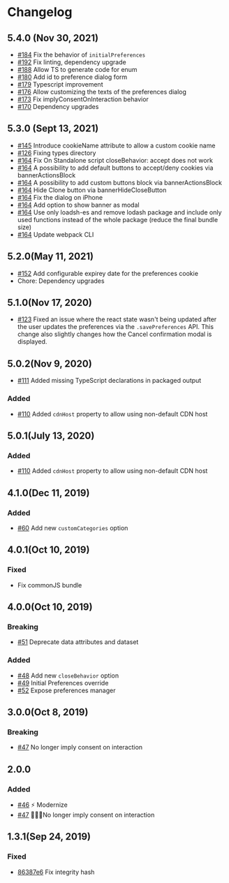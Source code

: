 # Changelog

## 5.4.0 (Nov 30, 2021)
- [#184](https://github.com/segmentio/consent-manager/pull/184) Fix the behavior of `initialPreferences`
- [#192](https://github.com/segmentio/consent-manager/pull/192) Fix linting, dependency upgrade
- [#188](https://github.com/segmentio/consent-manager/pull/188) Allow TS to generate code for enum
- [#180](https://github.com/segmentio/consent-manager/pull/180) Add id to preference dialog form 
- [#179](https://github.com/segmentio/consent-manager/pull/179) Typescript improvement
- [#176](https://github.com/segmentio/consent-manager/pull/176) Allow customizing the texts of the preferences dialog
- [#173](https://github.com/segmentio/consent-manager/pull/173) Fix implyConsentOnInteraction behavior
- [#170](https://github.com/segmentio/consent-manager/pull/170) Dependency upgrades


## 5.3.0 (Sept 13, 2021) 
- [#145](https://github.com/segmentio/consent-manager/pull/145) Introduce cookieName attribute to allow a custom cookie name
- [#126](https://github.com/segmentio/consent-manager/pull/126) Fixing types directory 
- [#164](https://github.com/segmentio/consent-manager/pull/164) Fix On Standalone script closeBehavior: accept does not work
- [#164](https://github.com/segmentio/consent-manager/pull/164) A possibility to add default buttons to accept/deny cookies via bannerActionsBlock
- [#164](https://github.com/segmentio/consent-manager/pull/164) A possibility to add custom buttons block via bannerActionsBlock
- [#164](https://github.com/segmentio/consent-manager/pull/164) Hide Clone button via bannerHideCloseButton
- [#164](https://github.com/segmentio/consent-manager/pull/164) Fix the dialog on iPhone
- [#164](https://github.com/segmentio/consent-manager/pull/164) Add option to show banner as modal
- [#164](https://github.com/segmentio/consent-manager/pull/164) Use only loadsh-es and remove lodash package and include only used functions instead of the whole package (reduce the final bundle size)
- [#164](https://github.com/segmentio/consent-manager/pull/164) Update webpack CLI

## 5.2.0(May 11, 2021)

- [#152](https://github.com/segmentio/consent-manager/pull/152) Add configurable expirey date for the preferences cookie
- Chore: Dependency upgrades

## 5.1.0(Nov 17, 2020)

- [#123](https://github.com/segmentio/consent-manager/pull/123) Fixed an issue where the react state wasn't being updated after the user updates the preferences via the `.savePreferences` API. This change also slightly changes how the Cancel confirmation modal is displayed.

## 5.0.2(Nov 9, 2020)

- [#111](https://github.com/segmentio/consent-manager/pull/111) Added missing TypeScript declarations in packaged output

### Added

- [#110](https://github.com/segmentio/consent-manager/pull/110) Added `cdnHost` property to allow using non-default CDN host

## 5.0.1(July 13, 2020)

### Added

- [#110](https://github.com/segmentio/consent-manager/pull/110) Added `cdnHost` property to allow using non-default CDN host

## 4.1.0(Dec 11, 2019)

### Added

- [#60](https://github.com/segmentio/consent-manager/pull/60) Add new `customCategories` option

## 4.0.1(Oct 10, 2019)

### Fixed

- Fix commonJS bundle

## 4.0.0(Oct 10, 2019)

### Breaking

- [#51](https://github.com/segmentio/consent-manager/pull/51) Deprecate data attributes and dataset

### Added

- [#48](https://github.com/segmentio/consent-manager/pull/48) Add new `closeBehavior` option
- [#49](https://github.com/segmentio/consent-manager/pull/49) Initial Preferences override
- [#52](https://github.com/segmentio/consent-manager/pull/52) Expose preferences manager

## 3.0.0(Oct 8, 2019)

### Breaking

- [#47](https://github.com/segmentio/consent-manager/pull/47) No longer imply consent on interaction

## 2.0.0

### Added

- [#46](https://github.com/segmentio/consent-manager/pull/46) ⚡️ Modernize
- [#47](https://github.com/segmentio/consent-manager/pull/47) 🙅🏻‍♀️No longer imply consent on interaction

## 1.3.1(Sep 24, 2019)

### Fixed

- [86387e6](https://github.com/segmentio/consent-manager/commit/86387e63f259fff9f34ee511b2fa6218341dfa17) Fix integrity hash
